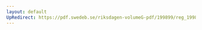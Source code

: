 ```yaml
---
layout: default
UpRedirect: https://pdf.swedeb.se/riksdagen-volumeG-pdf/199899/reg_199899/reg_199899_0129.pdf
---
```


